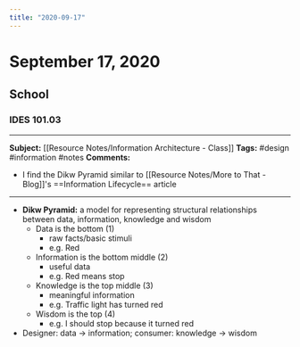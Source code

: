 ```yaml
---
title: "2020-09-17"
---
```


# September 17, 2020
## School
### IDES 101.03
---
**Subject:**  [[Resource Notes/Information Architecture - Class]]
**Tags:** #design #information #notes 
**Comments:**
- I find the Dikw Pyramid similar to [[Resource Notes/More to That - Blog]]'s ==Information Lifecycle== article

---
- **Dikw Pyramid:** a model for representing structural relationships between data, information, knowledge and wisdom
	- Data is the bottom (1)
		- raw facts/basic stimuli
		- e.g. Red
	- Information is the bottom middle (2)
		- useful data
		- e.g. Red means stop
	- Knowledge is the top middle (3)
		- meaningful information
		- e.g. Traffic light has turned red
   - Wisdom is the top (4)
	   - e.g. I should stop because it turned red
- Designer: data -> information; consumer: knowledge -> wisdom
